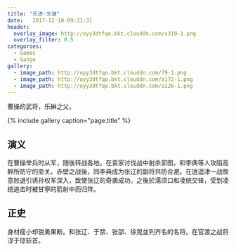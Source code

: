 ```yaml
---
title: "乐进·文谦"
date:   2017-12-10 09:31:31
header:
  overlay_image: http://oyy3dtfqo.bkt.clouddn.com/s319-1.png
  overlay_filter: 0.5
categories:
  - Games
  - Sango
gallery:
  - image_path: http://oyy3dtfqo.bkt.clouddn.com/79-1.png
  - image_path: http://oyy3dtfqo.bkt.clouddn.com/a172-1.png
  - image_path: http://oyy3dtfqo.bkt.clouddn.com/a126-1.png
---
```


曹操的武将，乐綝之父。

{% include gallery caption="page.title" %}

## 演义

在曹操举兵时从军，随後转战各地。在袁家讨伐战中射杀郭图，和李典等人攻陷高幹所防守的壶关。赤壁之战後，同李典成为张辽的副将共防合淝。在逍遥津一战故意败退引诱孙权军深入，致使张辽的奇袭成功。之後於濡须口和凌统交锋，受到凌统追击时被甘寧的箭射中而归阵。

## 正史

身材瘦小却骁勇果断。和张辽、于禁、张郃、徐晃並列齐名的名将。在官渡之战将淳于琼斩首。